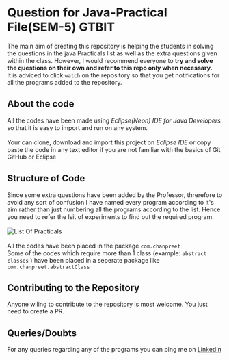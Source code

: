 # Question for Java-Practical File(SEM-5) GTBIT
The main aim of creating this repository is helping the students in solving the questions in the java Practicals list as well as the extra questions given within the class. However, I would recommend everyone to **try and solve the questions on their own and refer to this repo only when necessary.** <br>
It is adviced to click `watch` on the repository so that you get notifications for all the programs added to the repository.
## About the code
All the codes have been made using *Eclipse(Neon) IDE for Java Developers* so that it is easy to import and run on any system.<br><br>Your can clone, download and import this project on *Eclipse IDE* or copy paste the code in any text editor if you are not familiar with the basics of Git  GitHub or Eclipse
## Structure of Code
Since some extra questions have been added by the Professor, threrefore to avoid any sort of confusion I have named every program according to it's aim rather than just numbering all the programs according to the list. Hence you need to refer the lsit of experiments to find out the required program.<br><br>
![List Of Practicals](https://github.com/chanpreet1999/Java-Questions/blob/master/List%20Of%20Practicals.png) <br>
<br>All the codes have been placed in the package `com.chanpreet`   
Some of the codes which require more than 1 class (example: `abstract classes` ) have been placed in a seperate package like `com.chanpreet.abstractClass` 
## Contributing to the Repository
Anyone wiling to contribute to the repository is most welcome. You just need to create a PR.
## Queries/Doubts
For any queries regarding any of the programs you can ping me on [LinkedIn](https://www.linkedin.com/in/chanpreet-singh-chugh-8004ab141/)
